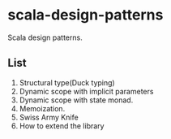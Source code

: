 # scala-design-patterns
Scala design patterns.

## List
1. Structural type(Duck typing)
2. Dynamic scope with implicit parameters
3. Dynamic scope with state monad.
4. Memoization.
5. Swiss Army Knife
6. How to extend the library
